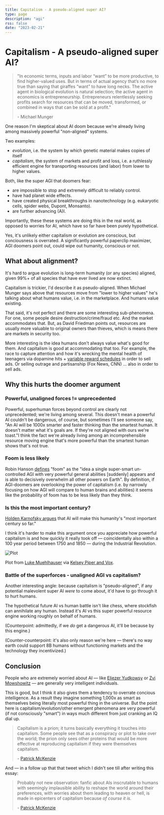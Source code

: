 ```yaml
---
title: Capitalism - A pseudo-aligned super AI?
type: page
description: "agi"
rss: false
date: "2023-02-21"
---
```


# Capitalism - A pseudo-aligned super AI?
> "In economic terms, inputs and labor “want” to be more productive, to find
> higher-valued uses. But in terms of actual agency that’s no more true than
> saying that giraffes “want” to have long necks. The active agent in
> biological evolution is natural selection; the active agent in economics is
> entrepreneurship. Entrepreneurs relentlessly seeking profits search for
> resources that can be moved, transformed, or combined in ways that can be
> sold at a profit."
>
> \- Michael Munger

One reason I'm skeptical about AI doom because we're already living among
massively powerful "non-aligned" systems. 

Two examples:
- *evolution*, i.e. the system by which genetic material makes copies of itself
- *capitalism*, the system of markets and profit and loss, i.e. a ruthlessly
  efficient engine for transporting resources (and labor) from lower to higher
  values.

Both, like the super AGI that doomers fear:
- are impossible to stop and extremely difficult to reliably control.
- have had planet wide effects.
- have created physical breakthroughs in nanotechnology (e.g. eukaryotic cells,
  spider webs, Dupont, Monsanto).
- are further advancing (A)I.

Importantly, these these systems are doing this in the real world, as opposed
to worries for AI, which have so far have been purely hypothetical.

Yes, it's unlikely either capitalism or evolution are conscious, but
conciousness is overrated. A significantly powerful paperclip maximizer, AGI
doomers point out, could wipe out humanity, conscious or not.

## What about alignment?
It's hard to argue evolution is long-term humanity (or any species) aligned,
given 99%+ of all species that have ever lived are now extinct.

Capitalism is trickier, I'd describe it as pseudo-aligned. When Michael Munger
says above that resources move from "lower to higher values" he's talking about
what humans value, i.e. in the marketplace. And humans value existing.

That said, it's not perfect and there are some interesting sub-phenomena. For
one, some people desire destruction/crime/fraud etc. And the market
accommodates that. But, as David Friedman points out, resources are usually
more valuable to original owners than thieves, which is means there are markets
in security too.

More interesting is the idea humans don't always value what's good for them.
And capitalism is good at accommodating that too. For example, the race to
capture attention and how it's wrecking the mental health of teenagers via
dopamine hits + [variable reward schedules](https://www.benkuhn.net/skinner/)
in order to sell ads. Or selling outrage and partisanship (Fox News, CNN) ...
also in order to sell ads.

## Why this hurts the doomer argument
### Powerful, unaligned forces != unprecedented
Powerful, superhuman forces beyond control are clearly not unprecedented; we're
living among several. This doesn't mean a powerful AI couldn't be dangerous, of
course, but sometimes I'll see someone say, "An AI will be 1000x smarter and
faster thinking than the smartest human. It doesn't matter what it's goals are.
If they're not aligned with ours we're toast."I think the fact we're already
living among an incomprehensible resource moving engine that's more powerful
than the smartest human shows that's not true. 

### Foom is less likely
Robin Hanson [defines](https://www.overcomingbias.com/p/why-not-wait-on-ai-riskhtml) "foom" as the "idea a single super-smart un-controlled AGI
with very powerful general abilities [suddenly] appears and is able to
decisively overwhelm all other powers on Earth". By definition, if AGI-doomers
are overlooking the power of capitalism (i.e. by narrowly focusing on how AGI
will compare to human brains and abilities) it seems like the probability of
foom has to be less likely than they think.

### Is this the most important century?
[Holden Karnofsky argues](https://www.cold-takes.com/most-important-century/)
that AI will make this humanity's "most important century so far."

I think it's harder to make this argument once you appreciate how powerful
capitalism is and how quickly it really took off — coincidentally also within a
100 year period between 1750 and 1850 — during the Industrial Revolution.

![Plot](/images/industrial_revolution.jpg)

Plot from [Luke Muehlhauser](https://lukemuehlhauser.com/industrial-revolution/) via [Kelsey Piper and Vox](https://www.vox.com/future-perfect/2018/11/8/18052076/human-history-in-one-chart-industrial-revolution).

### Battle of the superforces - unaligned AGI vs capitalism?
Another interesting angle: because capitalism is "pseudo-aligned", if any
potential malevolent super AI *were* to come about, it'd have to go through it
to hurt humans.

The hypothetical future AI vs human battle isn't like chess, where stockfish
can annihilate any human. Instead it's AI vs this super powerful resource
engine working roughly on behalf of humans.

(Counterpoint: admittedly, if we *do* get a dangerous AI, it'll be because by
this engine.)

(Counter-counterpoint: it's also only reason we're here — there's no way earth
could support 8B humans without functioning markets and the technology they
incentivized.)

## Conclusion

People who are extremely worried about AI — like [Eliezer
Yudkowsy](https://twitter.com/ESYudkowsky) or [Zvi
Mowshowitz](https://thezvi.substack.com/) — are generally very intelligent
individuals.

This is good, but I think it also gives them a tendency to overrate concious
intelligence. As a result they imagine something 1,000x as smart as themselves
being literally most powerful thing in the universe. But the point here is
capitalism/evolution/other emergent phenomena are very powerful (if not
consciously "smart") in ways much different from just cranking an IQ dial up.

> Capitalism is a prion; it turns basically everything it touches into
> capitalism. Some people see that as a conspiracy or plot to take over the
> world; the prion only sees other proteins that would be more effective at
> reproducing capitalism if they were themselves capitalism.
>
> \- [Patrick McKenzie](https://mobile.twitter.com/patio11/status/1324792847430643712)

And — in a follow up that that tweet which I didn't see till after writing
this essay:

> Probably not new observation: fanfic about AIs inscrutable to humans with
> seemingly implausible ability to reshape the world around their preferences,
> with worries about them leading to heaven or hell, is made in epicenters of
> capitalism because *of course it is.*
>
> \- [Patrick McKenzie](https://mobile.twitter.com/patio11/status/1324797252838318093)
